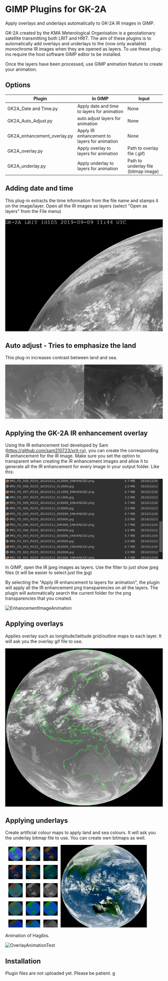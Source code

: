 # GIMP Plugins for GK-2A
Apply overlays and underlays automatically to GK-2A IR images in GIMP.

GK-2A created by the KMA Meterological Organisation is a geostationary satellite transmitting both LRIT and HRIT. The aim of these plugins is to automatically add overlays and underlays to the (now only available) monochrome IR images when they are opened as layers. To use these plug-ins require the host software GIMP editor to be installed. 

Once the layers have been processed, use GIMP animation feature to create your animation.

## Options
Plugin | In GIMP | Input |
------------ | ------------- | ------------- |
GK2A_Date and Time.py | Apply date and time to layers for animation | None 
GK2A_Auto_Adjust.py | auto adjust layers for animation | None
GK2A_enhancement_overlay.py | Apply IR enhancement to layers for animation | None
GK2A_overlay.py | Apply overlay to layers for animation | Path to overlay file (.gif)
GK2A_underlay.py | Apply underlay to layers for animation | Path to underlay file (bitmap image)

## Adding date and time
This plug-in extracts the time information from the file name and stamps it on the image/layer. Open all the IR images as layers (select "Open as layers" from the File menu)

![Time Stamp](TestTimeStamp.gif)

## Auto adjust - Tries to emphasize the land
This plug-in increases contrast between land and sea.

![AutoAdjustTest](AutoAdjustTest.png)
## Applying the GK-2A IR enhancement overlay
Using the IR enhancement tool developed by Sam (https://github.com/sam210723/xrit-rx), you can create the corresponding IR enhancement for the IR image. Make sure you set the option to transparent when creating the IR enhancement images and allow it to generate all the IR enhancement for every image in your output folder. Like this:

![EnhancementImages](ShowingEnhancementFiles.png)

In GIMP, open the IR jpeg images as layers. Use the filter to just show jpeg files (it will be easier to select just the jpg)

By selecting the "Apply IR enhancement to layers for animation", the plugin will apply all the IR enhancement png transparencies on all the layers. The plugin will automatically search the current folder for the png transparencies that you created.

![EnhancementImageAnimation](Animation3.gif)

## Applying overlays

Applies overlay such as longitude/latitude grid/outline maps to each layer. It will ask you the overlay gif file to use.

![OverlayTest](overlayTest.png)


## Applying underlays

Create artificial colour maps to apply land and sea colours. It will ask you the underlay bitmap file to use. 
You can create own bitmaps as well.

![UnderlayTest](UnderlayTest.png)

Animation of Hagibis.

![OverlayAnimationTest](Hagibis.gif)

## Installation

Plugin files are not uploaded yet. Please be patient.
g

